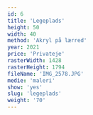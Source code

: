 ```yaml
---
id: 6
title: 'Legeplads'
height: 50
width: 40
method: 'Akryl på lærred'
year: 2021
price: 'Privateje'
rasterWidth: 1428
rasterHeight: 1794
fileName: 'IMG_2578.JPG'
medie: 'maleri'
show: 'yes'
slug: 'legeplads'
weight: '70'
---
```

